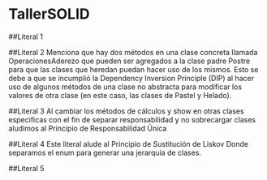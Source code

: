 # TallerSOLID

##Literal 1

##Literal 2
Menciona que hay dos métodos en una clase concreta llamada OperacionesAderezo que pueden ser agregados a la clase padre Postre para que las clases que heredan puedan hacer uso de los mismos.
Esto se debe a que se incumplió la Dependency Inversion Principle (DIP) al hacer uso de algunos métodos de una clase no abstracta para modificar los valores de otra clase (en este caso, las clases de Pastel y Helado).

##Literal 3 
Al cambiar los métodos de cálculos y show en otras clases especificas con el fin de separar responsabilidad y no sobrecargar clases aludimos al Principio de Responsabilidad Única

##Literal 4
Este literal alude al Principio de Sustitución de Liskov Donde separamos el enum para generar una jerarquía de clases.

##Literal 5

